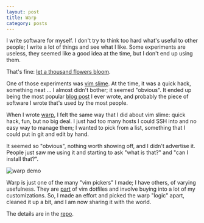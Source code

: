 ```yaml
---
layout: post
title: Warp
category: posts
---
```


I write software for myself. I don't try to think too hard what's useful to
other people; I  write a lot of things and see what I like. Some
experiments are useless, they seemed like a good idea at the time, but I don't
end up using them.

That's fine: [let a thousand flowers bloom](http://www.phrases.org.uk/meanings/226950.html).

One of those experiments was [vim slime](https://github.com/jpalardy/vim-slime).
At the time, it was a quick hack, something neat ... I almost didn't bother; it
seemed "obvious". It ended up being the most popular [blog post](https://technotales.wordpress.com/2007/10/03/like-slime-for-vim/)
I ever wrote, and probably the piece of software I wrote that's used by the most people.

When I wrote [warp](https://github.com/jpalardy/warp), I felt the same way that
I did about vim slime: quick hack, fun, but no big deal. I just had too many
hosts I could SSH into and no easy way to manage them; I wanted to pick from a
list, something that I could put in git and edit by hand.

It seemed so "obvious", nothing worth showing off, and I didn't advertise it.
People just saw me using it and starting to ask "what is that?" and "can I
install that?".

![warp demo]({{site.url}}/assets/warp/warp.gif)

Warp is just one of the many "vim pickers" I made; I have others, of
varying usefulness. They are [part](https://github.com/jpalardy/dotfiles/blob/bde83a23172d86a9c6ddd73636529a244c5b5ee7/bash/commands/listers.bash)
of vim dotfiles and involve buying into a lot of my customizations. So, I made an effort
and picked the warp "logic" apart, cleaned it up a bit, and I am now sharing it with the world.

The details are in the [repo](https://github.com/jpalardy/warp).

